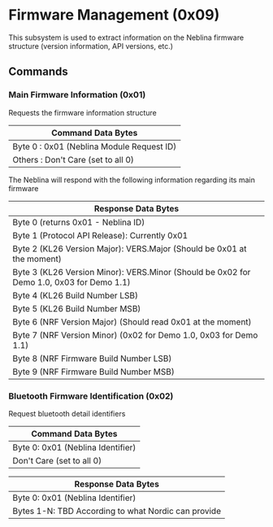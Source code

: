 # Firmware Management (0x09)

This subsystem is used to extract information on the Neblina firmware structure (version information, API versions, etc.)

## Commands

### Main Firmware Information (0x01)

Requests the firmware information structure

|Command Data Bytes|
|--|
|Byte 0 : 0x01 (Neblina Module Request ID)|
|Others : Don't Care (set to all 0)|

The Neblina will respond with the following information regarding its main firmware

|Response Data Bytes|
|----|
|Byte 0 (returns 0x01 - Neblina ID)|
|Byte 1 (Protocol API Release): Currently 0x01|
|Byte 2 (KL26 Version Major): VERS.Major (Should be 0x01 at the moment)|
|Byte 3 (KL26 Version Minor): VERS.Minor (Should be 0x02 for Demo 1.0, 0x03 for Demo 1.1)|
|Byte 4 (KL26 Build Number LSB)|
|Byte 5 (KL26 Build Number MSB)|
|Byte 6 (NRF Version Major) (Should read 0x01 at the moment)|
|Byte 7 (NRF Version Minor) (0x02 for Demo 1.0, 0x03 for Demo 1.1)|
|Byte 8 (NRF Firmware Build Number LSB)|
|Byte 9 (NRF Firmware Build Number MSB)|

### Bluetooth Firmware Identification (0x02)

Request bluetooth detail identifiers

|Command Data Bytes|
|--|
|Byte 0: 0x01 (Neblina Identifier)|
|Don't Care (set to all 0)|

|Response Data Bytes|
|--|
|Byte 0: 0x01 (Neblina Identifier)|
|Bytes 1-N: TBD According to what Nordic can provide |

### 
